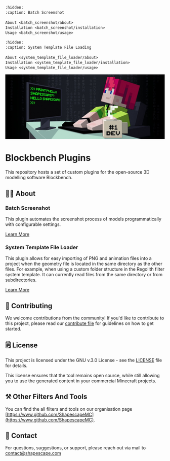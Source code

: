 ```{toctree}
:hidden:
:caption: Batch Screenshot

About <batch_screenshot/about>
Installation <batch_screenshot/installation>
Usage <batch_screenshot/usage>
```

```{toctree}
:hidden:
:caption: System Template File Loading

About <system_template_file_loader/about>
Installation <system_template_file_loader/installation>
Usage <system_template_file_loader/usage>
```

![](../header.jpg)

# Blockbench Plugins
This repository hosts a set of custom plugins for the open-source 3D modelling software Blockbench.

## 🧑‍🏫 About
### Batch Screenshot
This plugin automates the screenshot process of models programmatically with configurable settings. 

[Learn More](./batch_screenshot/about.md)

### System Template File Loader
This plugin allows for easy importing of PNG and animation files into a project when the geometry file is located in the same directory as the other files. For example, when using a custom folder structure in the Regolith filter system template. It can currently read files from the same directory or from subdirectories.

[Learn More](./system_template_file_loader/about.md)

## 👷 Contributing
We welcome contributions from the community! If you'd like to contribute to this project, please read our [contribute file](https://www.github.com/ShapescapeMC/PLACEHOLDER/blob/main/CONTRIBUTING.md) for guidelines on how to get started.
## 🗒️ License
This project is licensed under the GNU v.3.0 License - see the [LICENSE](https://github.com/ShapescapeMC/PLACEHOLDER/blob/main/LICENSE) file for details.

This license ensures that the tool remains open source, while still allowing you to use the generated content in your commercial Minecraft projects.

## ⚒️ Other Filters And Tools
You can find the all filters and tools on our organisation page [https://www.github.com/ShapescapeMC](https://www.github.com/ShapescapeMC).

## 📧 Contact
For questions, suggestions, or support, please reach out via mail to [contact@shapescape.com](mailto:contact@shapescape.com)
